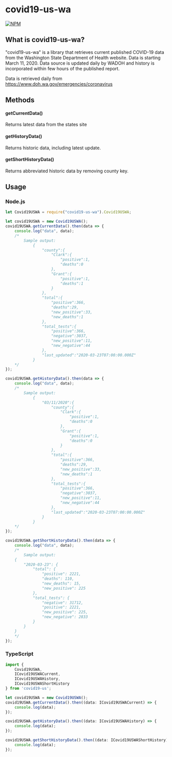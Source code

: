 # covid19-us-wa

[![NPM](https://nodei.co/npm/covid19-us.png)](https://nodei.co/npm/covid19-us-wa/)

## What is covid19-us-wa?

"covid19-us-wa" is a library that retrieves current published COVID-19 data from 
the Washington State Department of Health website. Data is starting March 11, 2020. Data source is updated
daily by WADOH and history is incorporated within few hours of the published report. 

Data is retrieved daily from https://www.doh.wa.gov/emergencies/coronavirus

## Methods

#### getCurrentData()

Returns latest data from the states site

#### getHistoryData()

Returns historic data, including latest update.

#### getShortHistoryData()

Returns abbreviated historic data by removing county key.

## Usage

### Node.js

```javascript
let Covid19USWA = require("covid19-us-wa").Covid19USWA;

let covid19USWA = new Covid19USWA();
covid19USWA.getCurrentData().then(data => {
    console.log("data", data);
    /*
        Sample output: 
            {
                "county":{
                    "Clark":{
                        "positive":1,
                        "deaths":0
                    },
                    "Grant":{
                        "positive":1,
                        "deaths":1
                    }
                },
                "total":{
                    "positive":366,
                    "deaths":29,
                    "new_positive":33,
                    "new_deaths":1
                },
                "total_tests":{
                    "positive":366,
                    "negative":3037,
                    "new_positive":11,
                    "new_negative":44
                },
                "last_updated":"2020-03-23T07:00:00.000Z"
            }
    */
});

covid19USWA.getHistoryData().then(data => {
    console.log("data", data);
    /* 
        Sample output:
            {
                "03/11/2020":{
                    "county":{
                        "Clark":{
                            "positive":1,
                            "deaths":0
                        },
                        "Grant":{
                            "positive":1,
                            "deaths":0
                        }
                    },
                    "total":{
                        "positive":366,
                        "deaths":29,
                        "new_positive":33,
                        "new_deaths":1
                    },
                    "total_tests":{
                        "positive":366,
                        "negative":3037,
                        "new_positive":11,
                        "new_negative":44
                    },
                    "last_updated":"2020-03-23T07:00:00.000Z"
                }
            }
    */
});

covid19USWA.getShortHistoryData().then(data => {
    console.log("data", data);
    /* 
        Sample output:
    {
        "2020-03-23": {
            "total": {
                "positive": 2221,
                "deaths": 110,
                "new_deaths": 15,
                "new_positive": 225
            },
            "total_tests": {
                "negative": 31712,
                "positive": 2221,
                "new_positive": 225,
                "new_negative": 2833
            }
        }
    }
    */
});
```

### TypeScript

```typescript
import {
    Covid19USWA,
    ICovid19USWACurrent,
    ICovid19USWAHistory,
    ICovid19USWAShortHistory
} from 'covid19-us';

let covid19USWA = new Covid19USWA();
covid19USWA.getCurrentData().then((data: ICovid19USWACurrent) => {
    console.log(data);
}); 

covid19USWA.getHistoryData().then((data: ICovid19USWAHistory) => {
    console.log(data);
}); 

covid19USWA.getShortHistoryData().then((data: ICovid19USWAShortHistory) => {
    console.log(data);
}); 
```
